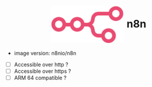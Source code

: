 <h1 align="center">
  <picture>
    <img align="center" alt="n8n" src="./logo.svg" height="100">
  </picture>
  n8n
</h1>

- image version: n8nio/n8n
- [ ] Accessible over http ?
- [ ] Accessible over https ?
- [ ] ARM 64 compatible ?
